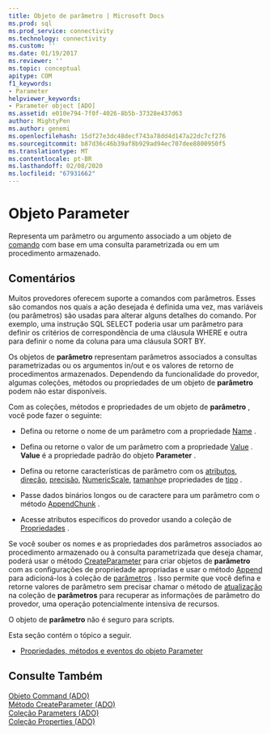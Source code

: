 ```yaml
---
title: Objeto de parâmetro | Microsoft Docs
ms.prod: sql
ms.prod_service: connectivity
ms.technology: connectivity
ms.custom: ''
ms.date: 01/19/2017
ms.reviewer: ''
ms.topic: conceptual
apitype: COM
f1_keywords:
- Parameter
helpviewer_keywords:
- Parameter object [ADO]
ms.assetid: e010e794-7f0f-4026-8b5b-37328e437d63
author: MightyPen
ms.author: genemi
ms.openlocfilehash: 15df27e3dc48decf743a78dd4d147a22dc7cf276
ms.sourcegitcommit: b87d36c46b39af8b929ad94ec707dee8800950f5
ms.translationtype: MT
ms.contentlocale: pt-BR
ms.lasthandoff: 02/08/2020
ms.locfileid: "67931662"
---
```

# <a name="parameter-object"></a>Objeto Parameter
Representa um parâmetro ou argumento associado a um objeto de [comando](../../../ado/reference/ado-api/command-object-ado.md) com base em uma consulta parametrizada ou em um procedimento armazenado.  
  
## <a name="remarks"></a>Comentários  
 Muitos provedores oferecem suporte a comandos com parâmetros. Esses são comandos nos quais a ação desejada é definida uma vez, mas variáveis (ou parâmetros) são usadas para alterar alguns detalhes do comando. Por exemplo, uma instrução SQL SELECT poderia usar um parâmetro para definir os critérios de correspondência de uma cláusula WHERE e outra para definir o nome da coluna para uma cláusula SORT BY.  
  
 Os objetos de **parâmetro** representam parâmetros associados a consultas parametrizadas ou os argumentos in/out e os valores de retorno de procedimentos armazenados. Dependendo da funcionalidade do provedor, algumas coleções, métodos ou propriedades de um objeto de **parâmetro** podem não estar disponíveis.  
  
 Com as coleções, métodos e propriedades de um objeto de **parâmetro** , você pode fazer o seguinte:  
  
-   Defina ou retorne o nome de um parâmetro com a propriedade [Name](../../../ado/reference/ado-api/name-property-ado.md) .  
  
-   Defina ou retorne o valor de um parâmetro com a propriedade [Value](../../../ado/reference/ado-api/value-property-ado.md) . **Value** é a propriedade padrão do objeto **Parameter** .  
  
-   Defina ou retorne características de parâmetro com os [atributos](../../../ado/reference/ado-api/attributes-property-ado.md), [direção](../../../ado/reference/ado-api/direction-property.md), [precisão](../../../ado/reference/ado-api/precision-property-ado.md), [NumericScale](../../../ado/reference/ado-api/numericscale-property-ado.md), [tamanho](../../../ado/reference/ado-api/size-property-ado-parameter.md)e propriedades de [tipo](../../../ado/reference/ado-api/type-property-ado.md) .  
  
-   Passe dados binários longos ou de caractere para um parâmetro com o método [AppendChunk](../../../ado/reference/ado-api/appendchunk-method-ado.md) .  
  
-   Acesse atributos específicos do provedor usando a coleção de [Propriedades](../../../ado/reference/ado-api/properties-collection-ado.md) .  
  
 Se você souber os nomes e as propriedades dos parâmetros associados ao procedimento armazenado ou à consulta parametrizada que deseja chamar, poderá usar o método [CreateParameter](../../../ado/reference/ado-api/createparameter-method-ado.md) para criar objetos de **parâmetro** com as configurações de propriedade apropriadas e usar o método [Append](../../../ado/reference/ado-api/append-method-ado.md) para adicioná-los à coleção de [parâmetros](../../../ado/reference/ado-api/parameters-collection-ado.md) . Isso permite que você defina e retorne valores de parâmetro sem precisar chamar o método de [atualização](../../../ado/reference/ado-api/refresh-method-ado.md) na coleção de **parâmetros** para recuperar as informações de parâmetro do provedor, uma operação potencialmente intensiva de recursos.  
  
 O objeto de **parâmetro** não é seguro para scripts.  
  
 Esta seção contém o tópico a seguir.  
  
-   [Propriedades, métodos e eventos do objeto Parameter](../../../ado/reference/ado-api/parameter-object-properties-methods-and-events.md)  
  
## <a name="see-also"></a>Consulte Também  
 [Objeto Command (ADO)](../../../ado/reference/ado-api/command-object-ado.md)   
 [Método CreateParameter (ADO)](../../../ado/reference/ado-api/createparameter-method-ado.md)   
 [Coleção Parameters (ADO)](../../../ado/reference/ado-api/parameters-collection-ado.md)   
 [Coleção Properties (ADO)](../../../ado/reference/ado-api/properties-collection-ado.md)
